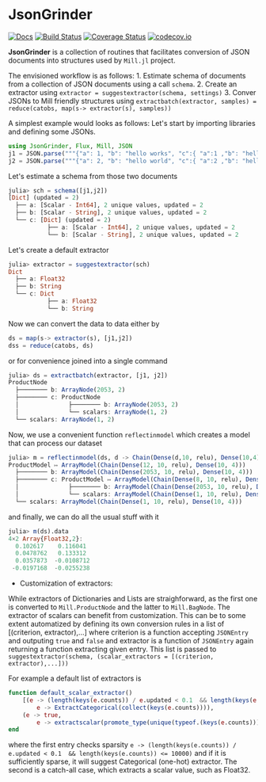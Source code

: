 # JsonGrinder

[![Docs](https://img.shields.io/badge/docs-stable-blue.svg)](https://pevnak.github.io/JsonGrinder.jl/stable)
[![Build Status](https://github.com/pevnak/JsonGrinder.jl/workflows/CI/badge.svg)](https://github.com/pevnak/JsonGrinder.jl/actions?query=workflow%3ACI)
[![Coverage Status](https://coveralls.io/repos/github/pevnak/JsonGrinder.jl/badge.svg?branch=master)](https://coveralls.io/github/pevnak/JsonGrinder.jl?branch=master)
[![codecov.io](http://codecov.io/github/Pevnak/JsonGrinder.jl/coverage.svg?branch=master)](http://codecov.io/github/Pevnak/JsonGrinder.jl?branch=master)

**JsonGrinder** is a collection of routines that facilitates conversion of JSON documents into structures used by `Mill.jl` project.

The envisioned workflow is as follows:
	1. Estimate schema of documents from a collection of JSON documents using a call `schema`.
	2. Create an extractor using `extractor = suggestextractor(schema, settings)`
	3. Conver JSONs to Mill friendly structures using `extractbatch(extractor, samples) = reduce(catobs, map(s-> extractor(s), samples))`


A simplest example would looks as follows:
Let's start by importing libraries and defining some JSONs.
```julia
using JsonGrinder, Flux, Mill, JSON
j1 = JSON.parse("""{"a": 1, "b": "hello works", "c":{ "a":1 ,"b": "hello world"}}""")
j2 = JSON.parse("""{"a": 2, "b": "hello world", "c":{ "a":2 ,"b": "hello"}}""")
```

Let's estimate a schema from those two documents
```julia
julia> sch = schema([j1,j2])
[Dict] (updated = 2)
  ├── a: [Scalar - Int64], 2 unique values, updated = 2
  ├── b: [Scalar - String], 2 unique values, updated = 2
  └── c: [Dict] (updated = 2)
           ├── a: [Scalar - Int64], 2 unique values, updated = 2
           └── b: [Scalar - String], 2 unique values, updated = 2
```

Let's create a default extractor
```julia
julia> extractor = suggestextractor(sch)
Dict
  ├── a: Float32
  ├── b: String
  └── c: Dict
           ├── a: Float32
           └── b: String
```

Now we can convert the data to data either by
```julia
ds = map(s-> extractor(s), [j1,j2])
dss = reduce(catobs, ds)
```
or for convenience joined into a single command
```julia
julia> ds = extractbatch(extractor, [j1, j2])
ProductNode
  ├──────── b: ArrayNode(2053, 2)
  ├──────── c: ProductNode
  │              ├──────── b: ArrayNode(2053, 2)
  │              └── scalars: ArrayNode(1, 2)
  └── scalars: ArrayNode(1, 2)
```

Now, we use a convenient function `reflectinmodel` which creates a model that can process our dataset
```julia
julia> m = reflectinmodel(ds, d -> Chain(Dense(d,10, relu), Dense(10,4)))
ProductModel ↦ ArrayModel(Chain(Dense(12, 10, relu), Dense(10, 4)))
  ├──────── b: ArrayModel(Chain(Dense(2053, 10, relu), Dense(10, 4)))
  ├──────── c: ProductModel ↦ ArrayModel(Chain(Dense(8, 10, relu), Dense(10, 4)))
  │              ├──────── b: ArrayModel(Chain(Dense(2053, 10, relu), Dense(10, 4)))
  │              └── scalars: ArrayModel(Chain(Dense(1, 10, relu), Dense(10, 4)))
  └── scalars: ArrayModel(Chain(Dense(1, 10, relu), Dense(10, 4)))
```

and finally, we can do all the usual stuff with it
```julia
julia> m(ds).data
4×2 Array{Float32,2}:
  0.102617    0.116041
  0.0478762   0.133312
  0.0357873  -0.0108712
 -0.0197168  -0.0255238
 ```

* Customization of extractors:

While extractors of Dictionaries and Lists are straighforward, as the first one is converted to `Mill.ProductNode` and the latter to `Mill.BagNode`. The extractor of scalars can benefit from customization. This can be to some extent automatized by defining its own conversion rules in a list of [(criterion, extractor),...] where criterion is a function accepting `JSONEntry` and outputing `true` and `false` and extractor is a function of `JSONEntry` again returning a function extracting given entry. This list is passed to `suggestextractor(schema, (scalar_extractors = [(criterion, extractor),...]))`

For example a default list of extractors is
```julia
function default_scalar_extractor()
	[(e -> (length(keys(e.counts)) / e.updated < 0.1  && length(keys(e.counts)) <= 10000),
		e -> ExtractCategorical(collect(keys(e.counts)))),
	(e -> true,
		e -> extractscalar(promote_type(unique(typeof.(keys(e.counts)))...))),]
end
```
where the first entry checks sparsity `e -> (length(keys(e.counts)) / e.updated < 0.1  && length(keys(e.counts)) <= 10000)` and if it is sufficiently sparse, it will suggest Categorical (one-hot) extractor. The second is a catch-all case, which extracts a scalar value, such as Float32.
